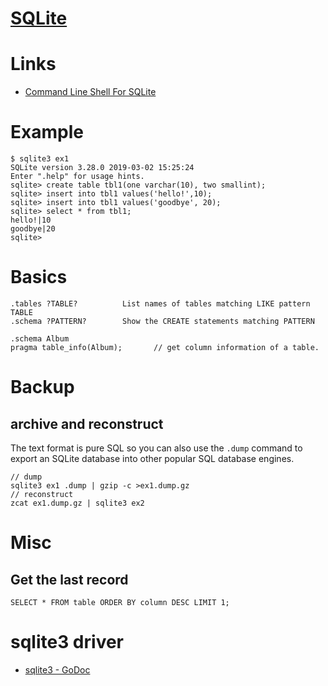 # [SQLite](https://sqlite.org/index.html)

# Links

* [Command Line Shell For SQLite](https://sqlite.org/cli.html)

# Example

```
$ sqlite3 ex1
SQLite version 3.28.0 2019-03-02 15:25:24
Enter ".help" for usage hints.
sqlite> create table tbl1(one varchar(10), two smallint);
sqlite> insert into tbl1 values('hello!',10);
sqlite> insert into tbl1 values('goodbye', 20);
sqlite> select * from tbl1;
hello!|10
goodbye|20
sqlite>
```

# Basics

```
.tables ?TABLE?          List names of tables matching LIKE pattern TABLE
.schema ?PATTERN?        Show the CREATE statements matching PATTERN

.schema Album 		
pragma table_info(Album); 		// get column information of a table.
```

# Backup

## archive and reconstruct

The text format is pure SQL so you can also use the `.dump` command to export
an SQLite database into other popular SQL database engines.

```
// dump
sqlite3 ex1 .dump | gzip -c >ex1.dump.gz
// reconstruct
zcat ex1.dump.gz | sqlite3 ex2
```

# Misc

## Get the last record


```
SELECT * FROM table ORDER BY column DESC LIMIT 1;
```

# sqlite3 driver

* [sqlite3 - GoDoc](https://godoc.org/github.com/mattn/go-sqlite3#SQLiteDriver.Open)



